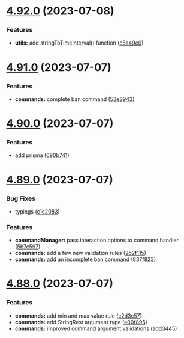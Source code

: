 # [4.92.0](https://github.com/onesoft-sudo/sudobot/compare/v4.91.0...v4.92.0) (2023-07-08)


### Features

* **utils:** add stringToTimeInterval() function ([c5a49e0](https://github.com/onesoft-sudo/sudobot/commit/c5a49e05c98d45f32d62656d4b8070d0d0ce31c2))



# [4.91.0](https://github.com/onesoft-sudo/sudobot/compare/v4.90.0...v4.91.0) (2023-07-07)


### Features

* **commands:** complete ban command ([53e8943](https://github.com/onesoft-sudo/sudobot/commit/53e894387bfb6f5258ec3dc53bb72c885b922c7b))



# [4.90.0](https://github.com/onesoft-sudo/sudobot/compare/v4.89.0...v4.90.0) (2023-07-07)


### Features

* add prisma ([690b741](https://github.com/onesoft-sudo/sudobot/commit/690b7419ad866cc6edb6822ad70511748975ba63))



# [4.89.0](https://github.com/onesoft-sudo/sudobot/compare/v4.88.0...v4.89.0) (2023-07-07)


### Bug Fixes

* typings ([c1c2083](https://github.com/onesoft-sudo/sudobot/commit/c1c208305ee3b1318d27987e0c6be913f20b756a))


### Features

* **commandManager:** pass interaction options to command handler ([5b7c597](https://github.com/onesoft-sudo/sudobot/commit/5b7c5975ed3fe7c8f290e2f67f5da9e3a78764fa))
* **commands:** add a few new validation rules ([2d2f115](https://github.com/onesoft-sudo/sudobot/commit/2d2f115d3e21f9ae19335bce645db0ebe9b99114))
* **commands:** add an incomplete ban command ([837f823](https://github.com/onesoft-sudo/sudobot/commit/837f82309c221b7384429ee4e7ecdff5b8044eed))



# [4.88.0](https://github.com/onesoft-sudo/sudobot/compare/v4.87.0...v4.88.0) (2023-07-07)


### Features

* **commands:** add min and max value rule ([c2d3c57](https://github.com/onesoft-sudo/sudobot/commit/c2d3c57f7293f8fb364ff0c2375c72856f73f6c6))
* **commands:** add StringRest argument type ([e00f895](https://github.com/onesoft-sudo/sudobot/commit/e00f895f2fc9e595291bc9dbfe4aa3641c7965f6))
* **commands:** improved command argument validations ([add3445](https://github.com/onesoft-sudo/sudobot/commit/add34453631c5b41ccfd833344f5a77d3622a298))



